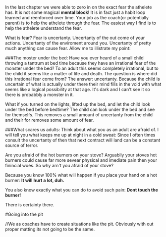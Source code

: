 In the last chapter we were able to zero in on the exact fear the athelete has. It is not some magical **mental block**! It is in fact just a habit loop learned and reenforced over time. Your job as the coach(or potentially parent) is to help the athelete through the fear. The easiest way I find is to help the athelete understand the fear.

What is fear? Fear is uncertanty. Uncertanty of the out come of your actions. Uncertanty of the enviroment around you. Uncertanty of pretty much anything can cause fear. Allow me to illistrate my point:

###The moster under the bed:
Have you ever heard of a small child throwing a tantrum at bed time because they have an irrational fear of the monster under the bed? To an adult this seems completely irrational, but to the child it seems like a matter of life and death. The question is where did this irrational fear come from? The answer: uncertanty. Because the child is uncertain of what is actually under there their mind fills in the void with what seems like a logical possibility at that age. It's dark and I can't see it so there is probabbly a monster in it.

What if you turned on the lights, lifted up the bed, and let the child look under the bed before bedtime? The child can look under the bed and see for themselfs. This removes a small amount of uncertanty from the child and their for removes some amount of fear.

###What scares us adults:
Think about what you as an adult are afraid of. I will tell you what keeps me up at night in a cold sweat: Since I often times consult the uncertanty of then that next contract will land can be a constant source of terror. 

Are you afraid of the hot burners on your stove? Arguablly your stoves hot burners could cause far more sevear physical and imediate pain then your finincial woes. So why arn't you afraid of your stove?

Because you know 100% what will happen if you place your hand on a hot burner: **It will hurt a lot, duh.**

You also know exactly what you can do to avoid such pain: **Dont touch the burner!**

There is certainty there. 




#Going into the pit







//We as coaches have to create situations like the pit. Obviously with out proper matting its not going to be the same.
